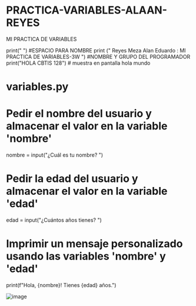 # PRACTICA-VARIABLES-ALAAN-REYES
MI PRACTICA DE VARIABLES

print(" ") #ESPACIO PARA NOMBRE
print (" Reyes Meza Alan Eduardo : MI PRACTICA DE VARIABLES-3W ") #NOMBRE Y GRUPO DEL PROGRAMADOR
print("HOLA CBTIS 128") # muestra en pantalla hola mundo

# variables.py

# Pedir el nombre del usuario y almacenar el valor en la variable 'nombre'
nombre = input("¿Cuál es tu nombre? ")

# Pedir la edad del usuario y almacenar el valor en la variable 'edad'
edad = input("¿Cuántos años tienes? ")

# Imprimir un mensaje personalizado usando las variables 'nombre' y 'edad'
print(f"Hola, {nombre}! Tienes {edad} años.")

![image](https://github.com/user-attachments/assets/9a205a2e-04d3-49eb-ad80-83685b47c9f6)
